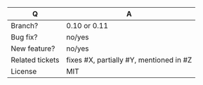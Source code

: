 | Q               | A                                       |
|-----------------|-----------------------------------------|
| Branch?         | 0.10 or 0.11                            |
| Bug fix?        | no/yes                                  |
| New feature?    | no/yes                                  |
| Related tickets | fixes #X, partially #Y, mentioned in #Z |
| License         | MIT                                     |

<!--
 - Bug fixes must be submitted against the 0.10 branch
 - Features and deprecations must be submitted against the 0.11 branch
-->
